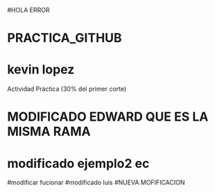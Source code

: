 #HOLA ERROR
# PRACTICA_GITHUB
# kevin lopez 
Actividad Práctica (30% del primer corte)
# MODIFICADO EDWARD QUE ES LA MISMA RAMA
# modificado ejemplo2 ec
#modificar fucionar
#modificado luis
#NUEVA MOFIFICACION
